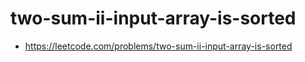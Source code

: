 # two-sum-ii-input-array-is-sorted
- https://leetcode.com/problems/two-sum-ii-input-array-is-sorted
